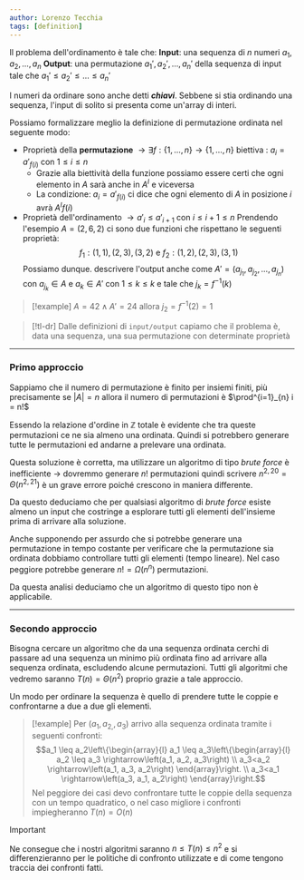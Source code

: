 ```yaml
---
author: Lorenzo Tecchia
tags: [definition]
---
```

Il problema dell'ordinamento è tale che:
**Input**: una sequenza di $n$ numeri $a_{1}, a_{2}, \dots, a_{n}$ 
**Output**: una permutazione $a_{1}', a_{2}', \dots, a_{n}'$  della sequenza di input tale che $a_{1}'\leq a_{2}'\leq \dots \leq a_{n}'$

I numeri da ordinare sono anche detti ***chiavi***. Sebbene si stia ordinando una sequenza, l'input di solito si presenta come un'array di interi.

Possiamo formalizzare meglio la definizione di permutazione ordinata nel seguente modo:
- Proprietà della **permutazione** $\rightarrow \exists f : \{1, \dots, n\} \rightarrow \{1, \dots, n\}$ biettiva : $a_{i}=a'_{f(i)}$ con $1 \leq i \leq n$
	- Grazie alla biettività della funzione possiamo essere certi che ogni elemento in $A$ sarà anche in $A^{I}$ e viceversa
	- La condizione: $a_{i} = a'_{f(i)}$ ci dice che ogni elemento di $A$ in posizione $i$ avrà $A^{I}f(i)$
- Proprietà dell'ordinamento $\rightarrow a'_{i} \leq a'_{i+1}$ con $i \leq i+1 \leq n$
Prendendo l'esempio $A = (2,6,2)$ ci sono due funzioni che rispettano le seguenti proprietà:$$f_1:(1,1),(2,3),(3,2) \text { e } f_2:(1,2),(2,3),(3,1)$$
Possiamo dunque. descrivere l'output anche come $A' = (a_{j_{1}}, a_{j_{2}}, \dots, a_{j_{n}})$ con $a_{j_{k}} \in A$ e $a_{k} \in A'$ con $1 \leq k \leq k$ e tale che $j_{k} = f^{-1}(k)$

>[!example]
> $A = 42 \; \land \; A' = 24$ allora $j_{2}= f^{-1}(2)= 1$

>[!tl-dr]
> Dalle definizioni di `input/output` capiamo che il problema è, data una sequenza, una sua permutazione con determinate proprietà

---
### Primo approccio
Sappiamo che il numero di permutazione è finito per insiemi finiti, più precisamente se $|A| = n$ allora il numero di permutazioni è $\prod^{i=1}_{n} i = n!$

Essendo la relazione d'ordine in $\mathbb{Z}$ totale è evidente che tra queste permutazioni ce ne sia almeno una ordinata. Quindi si potrebbero generare tutte le permutazioni ed andarne a prelevare una ordinata.

Questa soluzione è corretta, ma utilizzare un algoritmo di tipo *brute force* è inefficiente $\rightarrow$ dovremmo generare $n!$ permutazioni quindi scrivere $n^{2,20} = \Theta(n^{2,21})$ è un grave errore poiché crescono in maniera differente.

Da questo deduciamo che per qualsiasi algoritmo di *brute force* esiste almeno un input che costringe a esplorare tutti gli elementi dell'insieme prima di arrivare alla soluzione.

Anche supponendo per assurdo che si potrebbe generare una permutazione in tempo costante per verificare che la permutazione sia ordinata dobbiamo controllare tutti gli elementi (tempo lineare). Nel caso peggiore potrebbe generare $n! = \Omega(n^{n})$ permutazioni.

Da questa analisi deduciamo che un algoritmo di questo tipo non è applicabile.

---
### Secondo approccio
Bisogna cercare un algoritmo che da una sequenza ordinata cerchi di passare ad una sequenza un minimo più ordinata fino ad arrivare alla sequenza ordinata, escludendo alcune permutazioni. Tutti gli algoritmi che vedremo saranno $T(n) = \Theta(n^{2})$ proprio grazie a tale approccio.

Un modo per ordinare la sequenza è quello di prendere tutte le coppie e confrontarne a due a due gli elementi. 

>[!example]
> Per $(a_{1}, a_{2,}, a_{3})$ arrivo alla sequenza ordinata tramite i seguenti confronti:$$a_1 \leq a_2\left\{\begin{array}{l}
a_1 \leq a_3\left\{\begin{array}{l}
a_2 \leq a_3 \rightarrow\left(a_1, a_2, a_3\right) \\
a_3<a_2 \rightarrow\left(a_1, a_3, a_2\right)
\end{array}\right. \\
a_3<a_1 \rightarrow\left(a_3, a_1, a_2\right)
\end{array}\right.$$
> Nel peggiore dei casi devo confrontare tutte le coppie della sequenza con un tempo quadratico, o nel caso migliore i confronti impiegheranno $T(n) = O(n)$

>[!important]
> Ne consegue che i nostri algoritmi saranno $n \leq T(n) \leq n^{2}$ e si differenzieranno per le politiche di confronto utilizzate e di come tengono traccia dei confronti fatti.


